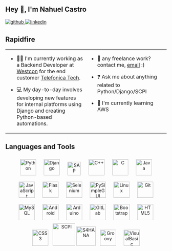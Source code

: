 ## Hey 👋, I'm Nahuel Castro  
  

<a href="https://github.com/nahuelcastro" target="_blank">
<img src=https://img.shields.io/badge/github-%2324292e.svg?&style=for-the-badge&logo=github&logoColor=white alt=github style="margin-bottom: 5px;" />
</a>
<a href="https://linkedin.com/in/nahuel-castro" target="_blank">
<img src=https://img.shields.io/badge/linkedin-%231E77B5.svg?&style=for-the-badge&logo=linkedin&logoColor=white alt=linkedin style="margin-bottom: 5px;" />
</a>  



## Rapidfire  
<table><tr><td valign="top" width="50%">

- 👨‍💻 I'm currently working as a Backend Developer at [Westcon](https://www.westconcomstor.com/es/es/westcon.html) for the end customer [Telefonica Tech](https://telefonicatech.com/es). 
  
- 💻 My day-to-day involves developing new features for internal platforms using Django and creating Python-based automations.


</td><td valign="top" width="50%">
  
  
- 💼 any freelance work? contact me, [email](mailto:nahuel.castro.dev@gmail.com) :)  

- ❓ Ask me about anything related to Python/Django/SCPI
  
- 🌱 I'm currently learning AWS


</td></tr></table>  


## Languages and Tools  
<div align="center">  
<a href="https://www.python.org/" target="_blank"><img style="margin: 10px" src="https://profilinator.rishav.dev/skills-assets/python-original.svg" alt="Python" height="50" /></a>  
<a href="https://www.djangoproject.com/" target="_blank"><img style="margin: 10px" src="https://profilinator.rishav.dev/skills-assets/django-original.svg" alt="Django" height="50" /></a>  
<a href="https://www.sap.com/" target="_blank"><img style="margin: 10px" src="https://upload.wikimedia.org/wikipedia/commons/thumb/5/59/SAP_2011_logo.svg/2560px-SAP_2011_logo.svg.png" alt="SAP" height="42" /></a>
<a href="https://www.cplusplus.com/" target="_blank"><img style="margin: 10px" src="https://profilinator.rishav.dev/skills-assets/cplusplus-original.svg" alt="C++" height="50" /></a>  
<a href="https://www.cprogramming.com/" target="_blank"><img style="margin: 10px" src="https://profilinator.rishav.dev/skills-assets/c-original.svg" alt="C" height="50" /></a>
<a href="https://www.java.com/" target="_blank"><img style="margin: 10px" src="https://profilinator.rishav.dev/skills-assets/java-original-wordmark.svg" alt="Java" height="50" /></a>  
<a href="https://www.javascript.com/" target="_blank"><img style="margin: 10px" src="https://profilinator.rishav.dev/skills-assets/javascript-original.svg" alt="JavaScript" height="50" /></a>  
<a href="https://flask.palletsprojects.com/" target="_blank"><img style="margin: 10px" src="https://profilinator.rishav.dev/skills-assets/flask.png" alt="Flask" height="50" /></a>
<a href="https://www.selenium.dev/documentation/webdriver/" target="_blank"><img style="margin: 10px" src="https://upload.wikimedia.org/wikipedia/commons/d/d5/Selenium_Logo.png" alt="Selenium" height="50" /></a>
<a href="https://www.pysimplegui.org/en/latest/" target="_blank"><img style="margin: 10px" src="https://upload.wikimedia.org/wikipedia/commons/0/06/PySimpleGUI_logo.png" alt="PySimpleGUI" height="50" /></a>
<a href="https://www.linux.org/" target="_blank"><img style="margin: 10px" src="https://profilinator.rishav.dev/skills-assets/linux-original.svg" alt="Linux" height="50" /></a>  
<a href="https://github.com/" target="_blank"><img style="margin: 10px" src="https://profilinator.rishav.dev/skills-assets/git-scm-icon.svg" alt="Git" height="50" /></a>  
<a href="https://www.mysql.com/" target="_blank"><img style="margin: 10px" src="https://profilinator.rishav.dev/skills-assets/mysql-original-wordmark.svg" alt="MySQL" height="50" /></a>  
<a href="https://www.android.com/intl/en_in/" target="_blank"><img style="margin: 10px" src="https://profilinator.rishav.dev/skills-assets/android-original-wordmark.svg" alt="Android" height="50" /></a>  
<a href="https://www.arduino.cc/" target="_blank"><img style="margin: 10px" src="https://profilinator.rishav.dev/skills-assets/arduino.png" alt="Arduino" height="50" /></a>  
<a href="https://about.gitlab.com/" target="_blank"><img style="margin: 10px" src="https://profilinator.rishav.dev/skills-assets/gitlab.svg" alt="GitLab" height="50" /></a>  
<a href="https://getbootstrap.com/docs/3.4/javascript/" target="_blank"><img style="margin: 10px" src="https://profilinator.rishav.dev/skills-assets/bootstrap-plain.svg" alt="Bootstrap" height="50" /></a>  
<a href="https://en.wikipedia.org/wiki/HTML5" target="_blank"><img style="margin: 10px" src="https://profilinator.rishav.dev/skills-assets/html5-original-wordmark.svg" alt="HTML5" height="50" /></a>  
<a href="https://www.w3schools.com/css/" target="_blank"><img style="margin: 10px" src="https://profilinator.rishav.dev/skills-assets/css3-original-wordmark.svg" alt="CSS3" height="50" /></a>
<a href="https://www.sap.com/products/technology-platform/integration-suite.html" target="_blank"><img style="margin: 0px" src="https://www.suse.com/c/wp-content/uploads/2018/03/SAP-Cloud-Platform.png" alt="SCPI" height="70" /></a>
<a href="https://www.sap.com/products/erp/s4hana.html" target="_blank"><img style="margin: 0px" src="https://s4ic.com/wp-content/uploads/2022/03/logo_SAP_S4HANA.jpeg" alt="S4HANA" height="60" /></a>
<a href="https://groovy-lang.org" target="_blank"><img style="margin: 10px" src="https://upload.wikimedia.org/wikipedia/commons/thumb/3/36/Groovy-logo.svg/1200px-Groovy-logo.svg.png" alt="Groovy" height="50" /></a>
<a href="https://es.wikipedia.org/wiki/Visual_Basic_for_Applications" target="_blank"><img style="margin: 10px" src="https://generalbi.com/wp-content/uploads/2020/02/vbaLogo.jpg" alt="VisualBasic" height="50" /></a>

</div>


<br />

<!---
## Badges
[![@nahuelcastro's Holopin board](https://holopin.me/nahuelcastro)](https://holopin.io/@nahuelcastro)
-->
  
